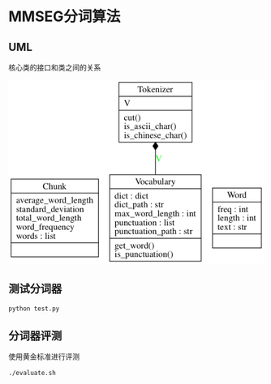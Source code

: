 # MMSEG分词算法

## UML

核心类的接口和类之间的关系

<img src="./classes.png" width="600">


## 测试分词器
```
python test.py
```

## 分词器评测
使用黄金标准进行评测

```
./evaluate.sh
```